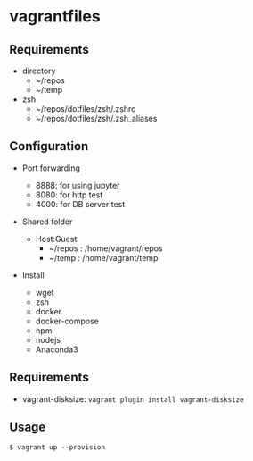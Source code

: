 # vagrantfiles

## Requirements

- directory
  - ~/repos
  - ~/temp
- zsh
  - ~/repos/dotfiles/zsh/.zshrc
  - ~/repos/dotfiles/zsh/.zsh_aliases

## Configuration

- Port forwarding

  - 8888: for using jupyter
  - 8080: for http test
  - 4000: for DB server test

- Shared folder

  - Host:Guest
    - ~/repos : /home/vagrant/repos
    - ~/temp : /home/vagrant/temp

- Install
  - wget
  - zsh
  - docker
  - docker-compose
  - npm
  - nodejs
  - Anaconda3

## Requirements

- vagrant-disksize: `vagrant plugin install vagrant-disksize`

## Usage

`$ vagrant up --provision`
